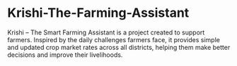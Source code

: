 # Krishi-The-Farming-Assistant
Krishi – The Smart Farming Assistant is a project created to support farmers. Inspired by the daily challenges farmers face, it provides simple and updated crop market rates across all districts, helping them make better decisions and improve their livelihoods.
